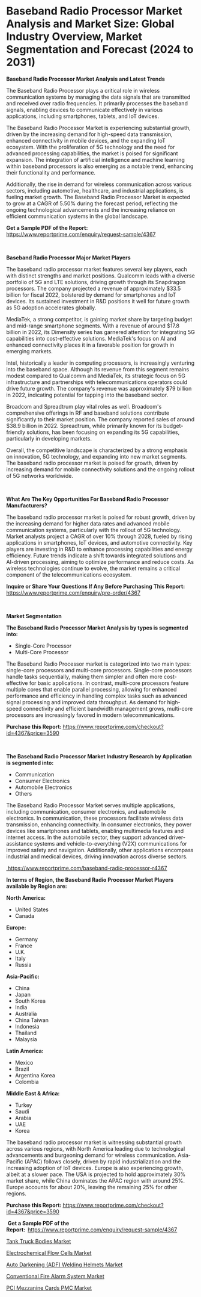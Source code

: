 <p><h1>Baseband Radio Processor Market Analysis and Market Size: Global Industry Overview, Market Segmentation and Forecast (2024 to 2031)</h1></p><p><strong>Baseband Radio Processor Market Analysis and Latest Trends</strong></p>
<p><p>The Baseband Radio Processor plays a critical role in wireless communication systems by managing the data signals that are transmitted and received over radio frequencies. It primarily processes the baseband signals, enabling devices to communicate effectively in various applications, including smartphones, tablets, and IoT devices. </p><p>The Baseband Radio Processor Market is experiencing substantial growth, driven by the increasing demand for high-speed data transmission, enhanced connectivity in mobile devices, and the expanding IoT ecosystem. With the proliferation of 5G technology and the need for advanced processing capabilities, the market is poised for significant expansion. The integration of artificial intelligence and machine learning within baseband processors is also emerging as a notable trend, enhancing their functionality and performance.</p><p>Additionally, the rise in demand for wireless communication across various sectors, including automotive, healthcare, and industrial applications, is fueling market growth. The Baseband Radio Processor Market is expected to grow at a CAGR of 5.50% during the forecast period, reflecting the ongoing technological advancements and the increasing reliance on efficient communication systems in the global landscape.</p></p>
<p><strong>Get a Sample PDF of the Report:&nbsp;</strong> <a href="https://www.reportprime.com/enquiry/request-sample/4367?utm_campaign=1088&utm_medium=2&utm_source=Github&utm_content=ia&utm_term=28102024&utm_id=baseband-radio-processor">https://www.reportprime.com/enquiry/request-sample/4367</a></p>
<p>&nbsp;</p>
<p><strong>Baseband Radio Processor Major Market Players</strong></p>
<p><p>The baseband radio processor market features several key players, each with distinct strengths and market positions. Qualcomm leads with a diverse portfolio of 5G and LTE solutions, driving growth through its Snapdragon processors. The company projected a revenue of approximately $33.5 billion for fiscal 2022, bolstered by demand for smartphones and IoT devices. Its sustained investment in R&D positions it well for future growth as 5G adoption accelerates globally.</p><p>MediaTek, a strong competitor, is gaining market share by targeting budget and mid-range smartphone segments. With a revenue of around $17.8 billion in 2022, its Dimensity series has garnered attention for integrating 5G capabilities into cost-effective solutions. MediaTek's focus on AI and enhanced connectivity places it in a favorable position for growth in emerging markets.</p><p>Intel, historically a leader in computing processors, is increasingly venturing into the baseband space. Although its revenue from this segment remains modest compared to Qualcomm and MediaTek, its strategic focus on 5G infrastructure and partnerships with telecommunications operators could drive future growth. The company's revenue was approximately $79 billion in 2022, indicating potential for tapping into the baseband sector.</p><p>Broadcom and Spreadtrum play vital roles as well. Broadcom's comprehensive offerings in RF and baseband solutions contribute significantly to their market position. The company reported sales of around $38.9 billion in 2022. Spreadtrum, while primarily known for its budget-friendly solutions, has been focusing on expanding its 5G capabilities, particularly in developing markets.</p><p>Overall, the competitive landscape is characterized by a strong emphasis on innovation, 5G technology, and expanding into new market segments. The baseband radio processor market is poised for growth, driven by increasing demand for mobile connectivity solutions and the ongoing rollout of 5G networks worldwide.</p></p>
<p>&nbsp;</p>
<p><strong>What Are The Key Opportunities For Baseband Radio Processor Manufacturers?</strong></p>
<p><p>The baseband radio processor market is poised for robust growth, driven by the increasing demand for higher data rates and advanced mobile communication systems, particularly with the rollout of 5G technology. Market analysts project a CAGR of over 10% through 2028, fueled by rising applications in smartphones, IoT devices, and automotive connectivity. Key players are investing in R&D to enhance processing capabilities and energy efficiency. Future trends indicate a shift towards integrated solutions and AI-driven processing, aiming to optimize performance and reduce costs. As wireless technologies continue to evolve, the market remains a critical component of the telecommunications ecosystem.</p></p>
<p><strong>Inquire or Share Your Questions If Any Before Purchasing This Report:</strong> <a href="https://www.reportprime.com/enquiry/pre-order/4367?utm_campaign=1088&utm_medium=2&utm_source=Github&utm_content=ia&utm_term=28102024&utm_id=baseband-radio-processor">https://www.reportprime.com/enquiry/pre-order/4367</a></p>
<p>&nbsp;</p>
<p><strong>Market Segmentation</strong></p>
<p><strong>The Baseband Radio Processor Market Analysis by types is segmented into:</strong></p>
<p><ul><li>Single-Core Processor</li><li>Multi-Core Processor</li></ul></p>
<p><p>The Baseband Radio Processor market is categorized into two main types: single-core processors and multi-core processors. Single-core processors handle tasks sequentially, making them simpler and often more cost-effective for basic applications. In contrast, multi-core processors feature multiple cores that enable parallel processing, allowing for enhanced performance and efficiency in handling complex tasks such as advanced signal processing and improved data throughput. As demand for high-speed connectivity and efficient bandwidth management grows, multi-core processors are increasingly favored in modern telecommunications.</p></p>
<p><strong>Purchase this Report:&nbsp;</strong><a href="https://www.reportprime.com/checkout?id=4367&price=3590&utm_campaign=1088&utm_medium=2&utm_source=Github&utm_content=ia&utm_term=28102024&utm_id=baseband-radio-processor">https://www.reportprime.com/checkout?id=4367&price=3590</a></p>
<p>&nbsp;</p>
<p><strong>The Baseband Radio Processor Market Industry Research by Application is segmented into:</strong></p>
<p><ul><li>Communication</li><li>Consumer Electronics</li><li>Automobile Electronics</li><li>Others</li></ul></p>
<p><p>The Baseband Radio Processor Market serves multiple applications, including communication, consumer electronics, and automobile electronics. In communication, these processors facilitate wireless data transmission, enhancing connectivity. In consumer electronics, they power devices like smartphones and tablets, enabling multimedia features and internet access. In the automobile sector, they support advanced driver-assistance systems and vehicle-to-everything (V2X) communications for improved safety and navigation. Additionally, other applications encompass industrial and medical devices, driving innovation across diverse sectors.</p></p>
<p><a href="https://www.reportprime.com/baseband-radio-processor-r4367?utm_campaign=1088&utm_medium=2&utm_source=Github&utm_content=ia&utm_term=28102024&utm_id=baseband-radio-processor">&nbsp;https://www.reportprime.com/baseband-radio-processor-r4367</a></p>
<p><strong>In terms of Region, the Baseband Radio Processor Market Players available by Region are:</strong></p>
<p>
    <p> <strong> North America: </strong>
        <ul>
            <li>United States</li>
            <li>Canada</li>
        </ul>
        </p> 
    <p> <strong> Europe: </strong>
        <ul>
            <li>Germany</li>
            <li>France</li>
            <li>U.K.</li>
            <li>Italy</li>
            <li>Russia</li>
        </ul>
        </p> 
    <p> <strong> Asia-Pacific: </strong>
        <ul>
            <li>China</li>
            <li>Japan</li>
            <li>South Korea</li>
            <li>India</li>
            <li>Australia</li>
            <li>China Taiwan</li>
            <li>Indonesia</li>
            <li>Thailand</li>
            <li>Malaysia</li>
        </ul>
        </p> 
    <p> <strong> Latin America: </strong>
        <ul>
            <li>Mexico</li>
            <li>Brazil</li>
            <li>Argentina Korea</li>
            <li>Colombia</li>
        </ul>
        </p> 
    <p> <strong> Middle East & Africa: </strong>
        <ul>
            <li>Turkey</li>
            <li>Saudi</li>
            <li>Arabia</li>
            <li>UAE</li>
            <li>Korea</li>
        </ul>
    </p>
    </p>
<p><p>The baseband radio processor market is witnessing substantial growth across various regions, with North America leading due to technological advancements and burgeoning demand for wireless communication. Asia-Pacific (APAC) follows closely, driven by rapid industrialization and the increasing adoption of IoT devices. Europe is also experiencing growth, albeit at a slower pace. The USA is projected to hold approximately 30% market share, while China dominates the APAC region with around 25%. Europe accounts for about 20%, leaving the remaining 25% for other regions.</p></p>
<p><strong>Purchase this Report: </strong><a href="https://www.reportprime.com/checkout?id=4367&price=3590&utm_campaign=1088&utm_medium=2&utm_source=Github&utm_content=ia&utm_term=28102024&utm_id=baseband-radio-processor">https://www.reportprime.com/checkout?id=4367&price=3590</a></p>
<p>&nbsp;<strong>Get a Sample PDF of the Report:&nbsp;&nbsp;</strong><a href="https://www.reportprime.com/enquiry/request-sample/4367?utm_campaign=1088&utm_medium=2&utm_source=Github&utm_content=ia&utm_term=28102024&utm_id=baseband-radio-processor">https://www.reportprime.com/enquiry/request-sample/4367</a></p>
<p><strong></strong></p>
<p><p><a href="https://issuu.com/reportprime-2/docs/tank-truck-bodies-market-size-2030._a50d011b1b34bb?utm_campaign=1088&utm_medium=2&utm_source=Github&utm_content=ia&utm_term=28102024&utm_id=baseband-radio-processor">Tank Truck Bodies Market</a></p><p><a href="https://www.linkedin.com/pulse/strategic-insights-global-electrochemical-flow-cells-market-hzdqc?utm_campaign=1088&utm_medium=2&utm_source=Github&utm_content=ia&utm_term=28102024&utm_id=baseband-radio-processor">Electrochemical Flow Cells Market</a></p><p><a href="https://issuu.com/reportprime-2/docs/auto-darkening-adf-welding-helmets-_ac298b1741789f?utm_campaign=1088&utm_medium=2&utm_source=Github&utm_content=ia&utm_term=28102024&utm_id=baseband-radio-processor">Auto Darkening (ADF) Welding Helmets Market</a></p><p><a href="https://github.com/alea79alre/Market-Research-Report-List-1/blob/main/conventional-fire-alarm-system-market.md?utm_campaign=1088&utm_medium=2&utm_source=Github&utm_content=ia&utm_term=28102024&utm_id=baseband-radio-processor">Conventional Fire Alarm System Market</a></p><p><a href="https://github.com/wanvigsqmunsenr/Market-Research-Report-List-1/blob/main/pci-mezzanine-cards-pmc-market.md?utm_campaign=1088&utm_medium=2&utm_source=Github&utm_content=ia&utm_term=28102024&utm_id=baseband-radio-processor">PCI Mezzanine Cards PMC Market</a></p></p>